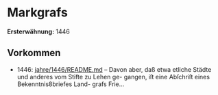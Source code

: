 # Markgrafs

**Ersterwähnung:** 1446

## Vorkommen
- 1446: [jahre/1446/README.md](../jahre/1446/README.md) – Davon aber, daß
etwa etliche Städte und anderes vom Stifte zu Lehen ge-
gangen, iſt eine Abſchriſt eines Bekenntnis8briefes Land-
grafs Frie...
